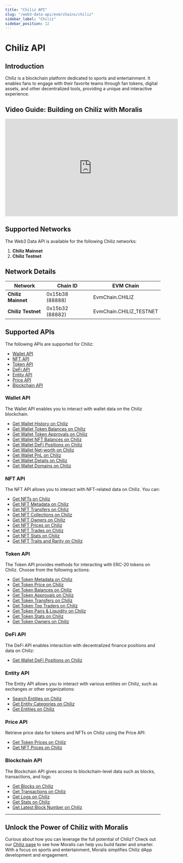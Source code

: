 ```yaml
---
title: "Chiliz API"
slug: "/web3-data-api/evm/chains/chiliz"
sidebar_label: "Chiliz"
sidebar_position: 12
---
```


# Chiliz API

## Introduction

Chiliz is a blockchain platform dedicated to sports and entertainment. It enables fans to engage with their favorite teams through fan tokens, digital assets, and other decentralized tools, providing a unique and interactive experience.

## Video Guide: Building on Chiliz with Moralis

<iframe width="560" height="315" src="https://www.youtube.com/embed/w5bDcR0_K40" title="Building on Chiliz with Moralis APIs: The Ultimate Guide for Developers" frameborder="0" allow="accelerometer; autoplay; clipboard-write; encrypted-media; gyroscope; picture-in-picture" allowfullscreen></iframe>

## Supported Networks

The Web3 Data API is available for the following Chiliz networks:

1. **Chiliz Mainnet**
2. **Chiliz Testnet**

## Network Details

| Network            | Chain ID        | EVM Chain               |
| ------------------ | --------------- | ----------------------- |
| **Chiliz Mainnet** | 0x15b38 (88888) | EvmChain.CHILIZ         |
| **Chiliz Testnet** | 0x15b32 (88882) | EvmChain.CHILIZ_TESTNET |

## Supported APIs

The following APIs are supported for Chiliz:

- [Wallet API](/web3-data-api/evm/reference#wallet-api)
- [NFT API](/web3-data-api/evm/reference#nft-api)
- [Token API](/web3-data-api/evm/reference#token-api)
- [DeFi API](/web3-data-api/evm/reference#defi-api)
- [Entity API](/web3-data-api/evm/reference#entity-api)
- [Price API](/web3-data-api/evm/reference#price-api)
- [Blockchain API](/web3-data-api/evm/reference#blockchain-api)

### Wallet API

The Wallet API enables you to interact with wallet data on the Chiliz blockchain.

- [Get Wallet History on Chiliz](/web3-data-api/evm/reference#get-wallet-history)
- [Get Wallet Token Balances on Chiliz](/web3-data-api/evm/reference#get-wallet-token-balances)
- [Get Wallet Token Approvals on Chiliz](/web3-data-api/evm/reference#get-wallet-token-approvals)
- [Get Wallet NFT Balances on Chiliz](/web3-data-api/evm/reference#get-wallet-nfts)
- [Get Wallet DeFi Positions on Chiliz](/web3-data-api/evm/reference#get-wallet-defi-positions)
- [Get Wallet Net-worth on Chiliz](/web3-data-api/evm/reference#get-wallet-net-worth)
- [Get Wallet PnL on Chiliz](/web3-data-api/evm/reference#get-wallet-pnl)
- [Get Wallet Details on Chiliz](/web3-data-api/evm/reference#get-wallet-details)
- [Get Wallet Domains on Chiliz](/web3-data-api/evm/reference#get-wallet-domains)

### NFT API

The NFT API allows you to interact with NFT-related data on Chiliz. You can:

- [Get NFTs on Chiliz](/web3-data-api/evm/reference#get-nfts)
- [Get NFT Metadata on Chiliz](/web3-data-api/evm/reference#get-nft-metadata)
- [Get NFT Transfers on Chiliz](/web3-data-api/evm/reference#get-nft-transfers)
- [Get NFT Collections on Chiliz](/web3-data-api/evm/reference#get-nft-collections)
- [Get NFT Owners on Chiliz](/web3-data-api/evm/reference#get-nft-owners)
- [Get NFT Prices on Chiliz](/web3-data-api/evm/reference#get-nft-prices)
- [Get NFT Trades on Chiliz](/web3-data-api/evm/reference#get-nft-trades)
- [Get NFT Stats on Chiliz](/web3-data-api/evm/reference#get-nft-stats)
- [Get NFT Traits and Rarity on Chiliz](/web3-data-api/evm/reference#get-nft-traits-and-rarity)

### Token API

The Token API provides methods for interacting with ERC-20 tokens on Chiliz. Choose from the following actions:

- [Get Token Metadata on Chiliz](/web3-data-api/evm/reference#get-token-metadata)
- [Get Token Price on Chiliz](/web3-data-api/evm/reference#get-token-price)
- [Get Token Balances on Chiliz](/web3-data-api/evm/reference#get-token-balances)
- [Get Token Approvals on Chiliz](/web3-data-api/evm/reference#get-token-approvals)
- [Get Token Transfers on Chiliz](/web3-data-api/evm/reference#get-token-transfers)
- [Get Token Top Traders on Chiliz](/web3-data-api/evm/reference#get-token-top-traders)
- [Get Token Pairs & Liquidity on Chiliz](/web3-data-api/evm/reference#get-token-pairs--liquidity)
- [Get Token Stats on Chiliz](/web3-data-api/evm/reference#get-token-stats)
- [Get Token Owners on Chiliz](/web3-data-api/evm/reference#get-token-owners)

### DeFi API

The DeFi API enables interaction with decentralized finance positions and data on Chiliz:

- [Get Wallet DeFi Positions on Chiliz](/web3-data-api/evm/reference#get-wallet-defi-positions)

### Entity API

The Entity API allows you to interact with various entities on Chiliz, such as exchanges or other organizations:

- [Search Entities on Chiliz](/web3-data-api/evm/reference#search-entities)
- [Get Entity Categories on Chiliz](/web3-data-api/evm/reference#get-entity-categories)
- [Get Entities on Chiliz](/web3-data-api/evm/reference#get-entities)

### Price API

Retrieve price data for tokens and NFTs on Chiliz using the Price API:

- [Get Token Prices on Chiliz](/web3-data-api/evm/reference#get-token-prices)
- [Get NFT Prices on Chiliz](/web3-data-api/evm/reference#get-nft-prices)

### Blockchain API

The Blockchain API gives access to blockchain-level data such as blocks, transactions, and logs:

- [Get Blocks on Chiliz](/web3-data-api/evm/reference#get-blocks)
- [Get Transactions on Chiliz](/web3-data-api/evm/reference#get-transactions)
- [Get Logs on Chiliz](/web3-data-api/evm/reference#get-logs)
- [Get Stats on Chiliz](/web3-data-api/evm/reference#get-stats)
- [Get Latest Block Number on Chiliz](/web3-data-api/evm/reference#get-latest-block-number)

---

## Unlock the Power of Chiliz with Moralis

Curious about how you can leverage the full potential of Chiliz? Check out our [Chiliz page](https://developers.moralis.com/chains/chiliz/) to see how Moralis can help you build faster and smarter. With a focus on sports and entertainment, Moralis simplifies Chiliz dApp development and engagement.

